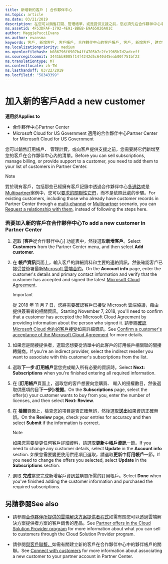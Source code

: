 ```yaml
---
title: 新增新的客戶 | 合作夥伴中心
ms.topic: article
ms.date: 03/21/2019
description: 在您可以銷售訂閱、管理帳單，或是提供支援之前，您必須先在合作夥伴中心中建立客戶的記錄。
ms.assetid: 4F53DFAF-1792-4E91-BBEB-E9A65026A81C
author: MaggiePucciEvans
ms.author: evansma
keywords: 客戶, 新增客戶, 客戶帳戶, 合作夥伴中心的客戶帳戶, 客戶, 新增客戶, 建立客戶帳戶
ms.localizationpriority: medium
ms.openlocfilehash: b086796f6907b4ff4705b7c2fe1965b7d2adceff
ms.sourcegitcommit: 3441bb8085f14f4242d5c640d45eab00f751bf23
ms.translationtype: MT
ms.contentlocale: zh-TW
ms.lasthandoff: 03/22/2019
ms.locfileid: "58343399"
---
```

# <a name="add-a-new-customer"></a><span data-ttu-id="d2bdc-104">加入新的客戶</span><span class="sxs-lookup"><span data-stu-id="d2bdc-104">Add a new customer</span></span>

<span data-ttu-id="d2bdc-105">**適用於**</span><span class="sxs-lookup"><span data-stu-id="d2bdc-105">**Applies to**</span></span>

-  <span data-ttu-id="d2bdc-106">合作夥伴中心</span><span class="sxs-lookup"><span data-stu-id="d2bdc-106">Partner Center</span></span>
-  <span data-ttu-id="d2bdc-107">Microsoft Cloud for US Government 適用的合作夥伴中心</span><span class="sxs-lookup"><span data-stu-id="d2bdc-107">Partner Center for Microsoft Cloud for US Government</span></span>

<span data-ttu-id="d2bdc-108">您可以銷售訂用帳戶、 管理計費，或向客戶提供支援之前，您需要將它們新增至您的客戶在合作夥伴中心內的清單。</span><span class="sxs-lookup"><span data-stu-id="d2bdc-108">Before you can sell subscriptions, manage billing, or provide support to a customer, you need to add them to your list of customers in Partner  Center.</span></span>

>[!NOTE]
><span data-ttu-id="d2bdc-109">對於現有客戶，包括那些已經擁有客戶記錄中透過合作夥伴中心[多通路](multichannel.md)或是[Multipartner](multipartner.md)案例中，您可以[要求的關聯性它們](request-a-relationship-with-a-customer.md)，而不是依照此處的步驟。</span><span class="sxs-lookup"><span data-stu-id="d2bdc-109">For existing customers, including those who already have customer records in Partner Center through a [multi-channel](multichannel.md) or [Multipartner](multipartner.md) scenario, you can [Request a relationship with them](request-a-relationship-with-a-customer.md), instead of following the steps here.</span></span>

### <a name="to-add-a-new-customer-in-partner-center"></a><span data-ttu-id="d2bdc-110">若要加入新的客戶在合作夥伴中心</span><span class="sxs-lookup"><span data-stu-id="d2bdc-110">To add a new customer in Partner Center</span></span>

1. <span data-ttu-id="d2bdc-111">選取 [**客戶**從合作夥伴中心] 功能表中，然後選取**新增客戶**。</span><span class="sxs-lookup"><span data-stu-id="d2bdc-111">Select **Customers** from the Partner Center menu, and then select **Add customer**.</span></span>

2. <span data-ttu-id="d2bdc-112">在 **帳戶資訊**頁面上，輸入客戶的詳細資料和主要的連絡資訊，然後確認客戶已接受並簽署最新[Microsoft 雲端合約](agreements.md)。</span><span class="sxs-lookup"><span data-stu-id="d2bdc-112">On the **Account info** page, enter the customer's details and primary contact information and verify that the customer has accepted and signed the latest [Microsoft Cloud Agreement](agreements.md).</span></span>

    >[!IMPORTANT]
      > <span data-ttu-id="d2bdc-113">從 2018 年 11 月 7 日，您將需要確認客戶已接受 Microsoft 雲端協議，藉由提供簽署者的相關資訊。</span><span class="sxs-lookup"><span data-stu-id="d2bdc-113">Starting November 7, 2018, you'll need to confirm that a customer has accepted the Microsoft Cloud Agreement by providing information about the person who signed it.</span></span> <span data-ttu-id="d2bdc-114">請參閱[確認 Microsoft Cloud 合約的客戶接受](confirm-consent.md)如需詳細資訊。</span><span class="sxs-lookup"><span data-stu-id="d2bdc-114">See [Confirm a customer's acceptance of the Microsoft Cloud Agreement](confirm-consent.md) for more details.</span></span>

3. <span data-ttu-id="d2bdc-115">如果您是間接提供者，選取您想要從清單中的此客戶的訂用帳戶相關聯的間接轉銷商。</span><span class="sxs-lookup"><span data-stu-id="d2bdc-115">If you're an indirect provider, select the indirect reseller you want to associate with this customer's subscriptions from the list.</span></span>

4. <span data-ttu-id="d2bdc-116">選取**下一步:訂用帳戶**當您完成輸入所有必要的資訊時。</span><span class="sxs-lookup"><span data-stu-id="d2bdc-116">Select **Next: Subscriptions** when you're finished entering all required information.</span></span>

5. <span data-ttu-id="d2bdc-117">在 [**訂用帳戶**頁面上，選取您的客戶想要向您購買、 輸入的授權數目，然後選取供應項的目**下一步]:檢閱**。</span><span class="sxs-lookup"><span data-stu-id="d2bdc-117">On the **Subscriptions** page, select the offer(s) your customer wants to buy from you, enter the number of licenses, and then select **Next: Review**.</span></span>

6. <span data-ttu-id="d2bdc-118">在 **檢閱**頁面上，檢查您的項目是否正確無誤，然後選取**送出**如果資訊正確無誤。</span><span class="sxs-lookup"><span data-stu-id="d2bdc-118">On the **Review** page, check your entries for accuracy and then select **Submit** if the information is correct.</span></span>

    >[!NOTE]
    ><span data-ttu-id="d2bdc-119">如果您需要變更任何客戶詳細資料，請選取**更新**中**帳戶資訊**一節。</span><span class="sxs-lookup"><span data-stu-id="d2bdc-119">If you need to change any customer details, select **Update** in the **Account info** section.</span></span> <span data-ttu-id="d2bdc-120">如果您需要變更使用供應項目選取，請選取**更新**中**訂用帳戶**一節。</span><span class="sxs-lookup"><span data-stu-id="d2bdc-120">If you need to change the offers you selected, select **Update** in the **Subscriptions** section.</span></span>

7. <span data-ttu-id="d2bdc-121">選取 **完成**當您完成新增客戶資訊並購買所需的訂用帳戶。</span><span class="sxs-lookup"><span data-stu-id="d2bdc-121">Select **Done** when you've finished adding the customer information and purchased the required subscriptions.</span></span>

## <a name="see-also"></a><span data-ttu-id="d2bdc-122">另請參閱</span><span class="sxs-lookup"><span data-stu-id="d2bdc-122">See also</span></span>

- <span data-ttu-id="d2bdc-123">請參閱[合作夥伴所提供的雲端解決方案提供者程式](csp-offers.md)如需有關您可以透過雲端解決方案提供者方案的客戶銷售的產品。</span><span class="sxs-lookup"><span data-stu-id="d2bdc-123">See [Partner offers in the Cloud Solution Provider program](csp-offers.md) for more information about what you can sell to customers through the Cloud Solution Provider program.</span></span>

- <span data-ttu-id="d2bdc-124">請參閱[與客戶聯繫，](customer-accounts.md)如需有關建立新的客戶在合作夥伴中心中的夥伴帳戶的關聯。</span><span class="sxs-lookup"><span data-stu-id="d2bdc-124">See [Connect with customers](customer-accounts.md) for more information about associating a new customer to your partner account in Partner Center.</span></span>